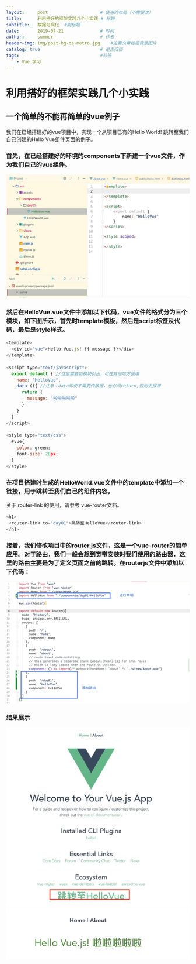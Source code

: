 ```yaml
---
layout:     post   				    # 使用的布局（不需要改）
title:      利用搭好的框架实践几个小实践 # 标题 
subtitle:   数据可视化  #副标题
date:       2019-07-21				# 时间
author:     summer					# 作者
header-img: img/post-bg-os-metro.jpg 	#这篇文章标题背景图片
catalog: true 						# 是否归档
tags:								#标签
    - Vue 学习
---
```


# 利用搭好的框架实践几个小实践
## 一个简单的不能再简单的vue例子
我们在已经搭建好的vue项目中，实现一个从项目已有的Hello World! 跳转至我们自己创建的Hello Vue组件页面的例子。
### 首先，在已经搭建好的环境的components下新建一个vue文件，作为我们自己的vue组件。 
![-w810](/img/blog_img/15650123700773.jpg)
### 然后在HelloVue.vue文件中添加以下代码，vue文件的格式分为三个模块，如下图所示，首先时template模板，然后是script标签及代码，最后是style样式。

```javascript
<template>
  <div id="vue">Hello Vue.js! {{ message }}</div>
</template>

<script type="text/javascript">
  export default { //这里需要将模块引出，可在其他地方使用
    name: "HelloVue",
    data (){ //注意：data即使不需要传数据，也必须return,否则会报错
      return {
        message: "啦啦啦啦啦"
      }
    }
  }
</script>

<style type="text/css">
  #vue{
    color: green;
    font-size: 28px;
  }
</style>

```

### 在项目搭建时生成的HelloWorld.vue文件中的template中添加一个链接，用于跳转至我们自己的组件内容。 
关于 router-link 的使用，请参考 vue-router文档。

```javascript
<h1>
 <router-link to="day01">跳转至HelloVue</router-link>
</h1>
```

### 接着，我们修改项目中的router.js文件，这是一个vue-router的简单应用。对于路由，我们一般会想到宽带安装时我们使用的路由器，这里的路由主要是为了定义页面之前的跳转。在routerjs文件中添加以下代码：

![-w1051](/img/blog_img/15650132329982.jpg)

### 结果展示
![-w775](/img/blog_img/15650132648748.jpg)
![-w518](/img/blog_img/15650132749640.jpg)
